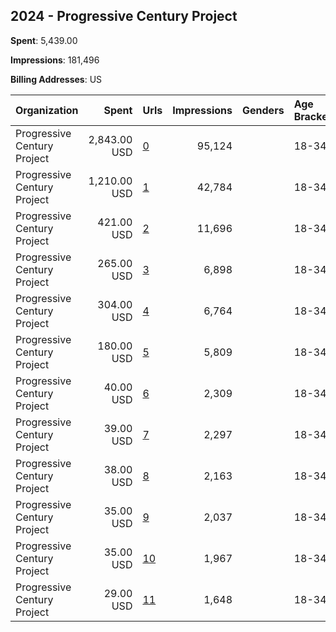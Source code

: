 ## 2024 - Progressive Century Project 
**Spent**: 5,439.00

**Impressions**: 181,496

**Billing Addresses**: US

|Organization|Spent|Urls|Impressions|Genders|Age Brackets|Country Codes|
|:---|---:|:---|---:|:---|:---|:---|
|Progressive Century Project|2,843.00 USD|[0](https://www.snap.com/political-ads/asset/a8ee702c84f1d370ae15032b9ce42bf67d202194406933cd4fa976bd0b0063d6?mediaType=mp4)|95,124||18-34|united states|
|Progressive Century Project|1,210.00 USD|[1](https://www.snap.com/political-ads/asset/a8ee702c84f1d370ae15032b9ce42bf67d202194406933cd4fa976bd0b0063d6?mediaType=mp4)|42,784||18-34|united states|
|Progressive Century Project|421.00 USD|[2](https://www.snap.com/political-ads/asset/c56372875e5d22bc53d0dc210669a268d800748f974762457eaf04aa4951ac46?mediaType=mp4)|11,696||18-34|united states|
|Progressive Century Project|265.00 USD|[3](https://www.snap.com/political-ads/asset/c56372875e5d22bc53d0dc210669a268d800748f974762457eaf04aa4951ac46?mediaType=mp4)|6,898||18-34|united states|
|Progressive Century Project|304.00 USD|[4](https://www.snap.com/political-ads/asset/9f0bb335ef1d5f9380be00c0f7f2e40e3899ff550221a91175519db72029cfd5?mediaType=mp4)|6,764||18-34|united states|
|Progressive Century Project|180.00 USD|[5](https://www.snap.com/political-ads/asset/9f0bb335ef1d5f9380be00c0f7f2e40e3899ff550221a91175519db72029cfd5?mediaType=mp4)|5,809||18-34|united states|
|Progressive Century Project|40.00 USD|[6](https://www.snap.com/political-ads/asset/9f0bb335ef1d5f9380be00c0f7f2e40e3899ff550221a91175519db72029cfd5?mediaType=mp4)|2,309||18-34|united states|
|Progressive Century Project|39.00 USD|[7](https://www.snap.com/political-ads/asset/c56372875e5d22bc53d0dc210669a268d800748f974762457eaf04aa4951ac46?mediaType=mp4)|2,297||18-34|united states|
|Progressive Century Project|38.00 USD|[8](https://www.snap.com/political-ads/asset/9f0bb335ef1d5f9380be00c0f7f2e40e3899ff550221a91175519db72029cfd5?mediaType=mp4)|2,163||18-34|united states|
|Progressive Century Project|35.00 USD|[9](https://www.snap.com/political-ads/asset/c56372875e5d22bc53d0dc210669a268d800748f974762457eaf04aa4951ac46?mediaType=mp4)|2,037||18-34|united states|
|Progressive Century Project|35.00 USD|[10](https://www.snap.com/political-ads/asset/a8ee702c84f1d370ae15032b9ce42bf67d202194406933cd4fa976bd0b0063d6?mediaType=mp4)|1,967||18-34|united states|
|Progressive Century Project|29.00 USD|[11](https://www.snap.com/political-ads/asset/a8ee702c84f1d370ae15032b9ce42bf67d202194406933cd4fa976bd0b0063d6?mediaType=mp4)|1,648||18-34|united states|
